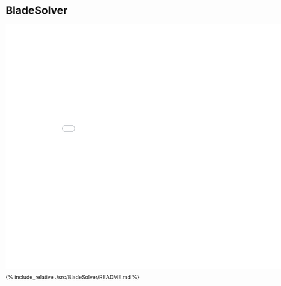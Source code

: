 # BladeSolver

<iframe id="BladeSolver" src="./src/BladeSolver/index.html" style="width: 900px; height: 650px;overflow-y:auto;" frameborder="0" marginwidth="0" marginheight="0">
</iframe>	

{% include_relative ./src/BladeSolver/README.md %}

